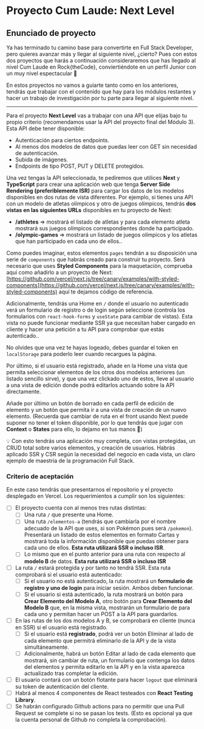 # Proyecto Cum Laude: Next Level

## Enunciado de proyecto

Ya has terminado tu camino base para convertirte en Full Stack Developer, pero quieres avanzar más y llegar al siguiente nivel, ¿cierto? Pues con estos dos proyectos que harás a continuación consideraremos que has llegado al nivel Cum Laude en Rock{theCode}, conviertiéndote en un perfil Junior con un muy nivel espectacular 🚀

En estos proyectos no vamos a guiarte tanto como en los anteriores, tendrás que trabajar con el contenido que hay para los módulos restantes y hacer un trabajo de investigación por tu parte para llegar al siguiente nivel.

---

Para el proyecto **Next Level** vas a trabajar con una API que elijas bajo tu propio criterio (recomendamos usar la API del proyecto final del Módulo 3). Esta API debe tener disponible:

- Autenticación para ciertos endpoints.
- Al menos dos modelos de datos que puedas leer con GET sin necesidad de autenticación.
- Subida de imágenes.
- Endpoints de tipo POST, PUT y DELETE protegidos.

Una vez tengas la API seleccionada, te pediremos que utilices **Next** y **TypeScript** para crear una aplicación web que tenga **Server Side Rendering (preferiblemente ISR)** para cargar los datos de los modelos disponibles en dos rutas de vista diferentes. Por ejemplo, si tienes una API con un modelo de atletas olímpicos y otro de juegos olímpicos, tendrás **dos vistas en las siguientes URLs** disponibles en tu proyecto de Next:

- **/athletes** ⇒ mostrará el listado de atletas y para cada elemento atleta mostrará sus juegos olímpicos correspondientes donde ha participado.
- **/olympic-games** ⇒ mostrará un listado de juegos olímpicos y los atletas que han participado en cada uno de ellos..

Como puedes imaginar, estos elementos `pages` tendrán a su disposición una serie de `components` que habrás creado para construir tu proyecto. Será necesario que uses **Styled Components** para la maquetación, comprueba aquí como añadirlo a un proyecto de Next: [https://github.com/vercel/next.js/tree/canary/examples/with-styled-components](https://github.com/vercel/next.js/tree/canary/examples/with-styled-components) aquí te dejamos código de referencia.

Adicionalmente, tendrás una Home en `/` donde el usuario no autenticado verá un formulario de registro o de login según seleccione (controla los formularios con `react-hook-forms` y `useState` para cambiar de vistas). Esta vista no puede funcionar mediante SSR ya que necesitan haber cargado en cliente y hacer una petición a tu API para comprobar que estás autenticado..

No olvides que una vez te hayas logeado, debes guardar el token en `localStorage` para poderlo leer cuando recargues la página.

Por último, si el usuario está registrado, añade en la Home una vista que permita seleccionar elementos de los otros dos modelos anteriores (un listado sencillo sirve), y que una vez clickado uno de estos, lleve al usuario a una vista de edición donde podrá editarlos actuando sobre la API directamente.

Añade por último un botón de borrado en cada perfil de edición de elemento y un botón que permita ir a una vista de creación de un nuevo elemento. (Recuerda que cambiar de ruta en el front usando Next puede suponer no tener el token disponible, por lo que tendrás que jugar con **Context** o **States** para ello, lo dejamo en tus manos 🤯)

<aside>
💡 Con esto tendrás una aplicación muy completa, con vistas protegidas, un CRUD total sobre varios elementos, y creación de usuarios. Habrás aplicado SSR y CSR según la necesidad del negocio en cada vista, un claro ejemplo de maestría de la programación Full Stack.

</aside>

### Criterio de aceptación

En este caso tendrás que presentarnos el repositorio y el proyecto desplegado en Vercel. Los requerimientos a cumplir son los siguientes:

- [ ]  El proyecto cuenta con al menos tres rutas distintas:
    - [ ]  Una ruta `/` que presente una Home.
    - [ ]  Una ruta `/elementos-a` (tendrás que cambiarla por el nombre adecuado de la API que uses, si son Pokémon pues será `/pokemon`). Presentará un listado de estos elementos en formato Cartas y mostrará toda la información disponible que puedas obtener para cada uno de ellos. **Esta ruta utilizará SSR o incluso ISR**.
    - [ ]  Lo mismo que en el punto anterior para una ruta con respecto al **modelo B** de datos. **Esta ruta utilizará SSR o incluso ISR**
- [ ]  La ruta `/` estará protegida y por tanto no tendrá SSR. Esta ruta comprobará si el usuario está autenticado:
    - [ ]  Si el usuario no está autenticado, la ruta mostrará un **formulario de registro y uno de login** para iniciar sesión. Ambos deben funcionar.
    - [ ]  Si el usuario si está autenticado, la ruta mostrará un botón para **Crear Elemento del Modelo A**, otro botón para **Crear Elemento del Modelo B** que, en la misma vista, mostrarán un formulario de para cada uno y permitan hacer un POST a la API para guardarlos.
- [ ]  En las rutas de los dos modelos A y B, se comprobará en cliente (nunca en SSR) si el usuario está registrado.
    - [ ]  Si el usuario está **registrado**, podrá ver un botón Eliminar al lado de cada elemento que permitrá eliminarlo de la API y de la vista simultáneamente.
    - [ ]  Adicionalmente, habrá un botón Editar al lado de cada elemento que mostrará, sin cambiar de ruta, un formulario que contenga los datos del elementos y permita editarlo en la API y en la vista aparezca actualizado tras completar la edición.
- [ ]  El usuario contará con un botón flotante para hacer `logout` que eliminará su token de autenticación del cliente.
- [ ]  Habrá al menos 4 componentes de React testeados con **React Testing Library**.
- [ ]  Se habrán configurado Github actions para no permitir que una Pull Request se complete si no se pasan los tests. (Esto es opcional ya que la cuenta personal de Github no completa la comprobación).
